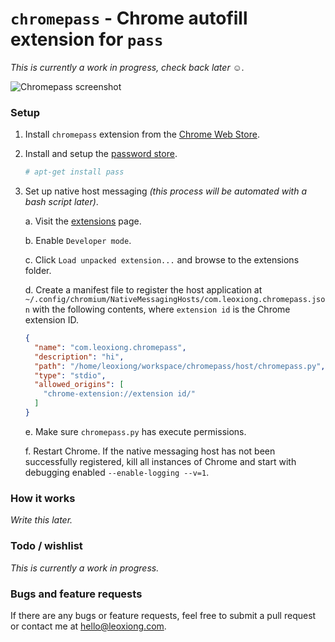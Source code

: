 # `chromepass` - Chrome autofill extension for `pass`

_This is currently a work in progress, check back later ☺._

![Chromepass screenshot](https://github.com/leoxiong/chromepass/blob/master/screenshot.png?raw=true)

### Setup

1. Install `chromepass` extension from the [Chrome Web Store](#todo).

2. Install and setup the [password store](https://www.passwordstore.org/).

    ```bash
    # apt-get install pass
    ```

3. Set up native host messaging _(this process will be automated with a bash script later)_.

    a. Visit the [extensions](chrome://extensions) page.

    b. Enable `Developer mode`.

    c. Click `Load unpacked extension...` and browse to the extensions folder.

    d. Create a manifest file to register the host application at `~/.config/chromium/NativeMessagingHosts/com.leoxiong.chromepass.json` with the following contents, where `extension id` is the Chrome extension ID.

    ```json
    {
      "name": "com.leoxiong.chromepass",
      "description": "hi",
      "path": "/home/leoxiong/workspace/chromepass/host/chromepass.py",
      "type": "stdio",
      "allowed_origins": [
        "chrome-extension://extension id/"
      ]
    }
    ```

    e. Make sure `chromepass.py` has execute permissions.

    f. Restart Chrome. If the native messaging host has not been successfully registered, kill all instances of Chrome and start with debugging enabled `--enable-logging --v=1`.

### How it works

_Write this later._

### Todo / wishlist

_This is currently a work in progress._

### Bugs and feature requests

If there are any bugs or feature requests, feel free to submit a pull request or contact me at [hello@leoxiong.com](mailto:hello@leoxiong.com).